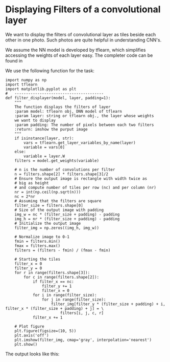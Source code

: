 # Displaying Filters of a convolutional layer
We want to display the filters of convolutional layer as tiles beside each other in one photo. Such photos are quite helpful in understanding CNN's.

We assume the NN model is developed by tflearn, which simplifies accessing the weights of each layer easy. The completer code can be found in

We use the following function for the task:

    import numpy as np
    import tflearn
    import matplotlib.pyplot as plt
    #   ---------------------------------------
    def filter_displayer(model, layer, padding=1):
        """
        The function displays the filters of layer
        :param model: tflearn obj, DNN model of tflearn
        :param layer: string or tflearn obj., the layer whose weights 
        we want to display
        :param padding: The number of pixels between each two filters
        :return: imshow the purput image
        """
        if isinstance(layer, str):
            vars = tflearn.get_layer_variables_by_name(layer)
            variable = vars[0]
        else:
            variable = layer.W
        filters = model.get_weights(variable)
    
        # n is the number of convolutions per filter
        n = filters.shape[2] * filters.shape[3]/2
        # Ensure the output image is rectangle with width twice as
        # big as height
        # and compute number of tiles per row (nc) and per column (nr)
        nr = int(np.ceil(np.sqrt(n)))
        nc = 2*nr
        # Assuming that the filters are square
        filter_size = filters.shape[0]
        # Size of the output image with padding
        img_w = nc * (filter_size + padding) - padding
        img_h = nr * (filter_size + padding) - padding
        # Initialize the output image
        filter_img = np.zeros((img_h, img_w))
    
        # Normalize image to 0-1
        fmin = filters.min()
        fmax = filters.max()
        filters = (filters - fmin) / (fmax - fmin)
    
        # Starting the tiles
        filter_x = 0
        filter_y = 0
        for r in range(filters.shape[3]):
            for c in range(filters.shape[2]):
                if filter_x == nc:
                    filter_y += 1
                    filter_x = 0
                for i in range(filter_size):
                    for j in range(filter_size):
                        filter_img[filter_y * (filter_size + padding) + i, filter_x * (filter_size + padding) + j] = \
                            filters[i, j, c, r]
                filter_x += 1
    
        # Plot figure
        plt.figure(figsize=(10, 5))
        plt.axis('off')
        plt.imshow(filter_img, cmap='gray', interpolation='nearest')
        plt.show()

The output looks like this:
        
  
